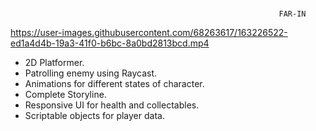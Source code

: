 # 
                                                                FAR-IN
                                                                
   

https://user-images.githubusercontent.com/68263617/163226522-ed1a4d4b-19a3-41f0-b6bc-8a0bd2813bcd.mp4


   
   
- 2D Platformer.
- Patrolling enemy using Raycast.
- Animations for different states of character.
- Complete Storyline.
- Responsive UI for health and collectables.
- Scriptable objects for player data.
